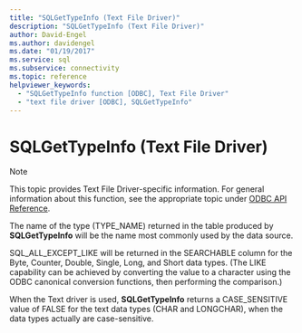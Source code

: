 ```yaml
---
title: "SQLGetTypeInfo (Text File Driver)"
description: "SQLGetTypeInfo (Text File Driver)"
author: David-Engel
ms.author: davidengel
ms.date: "01/19/2017"
ms.service: sql
ms.subservice: connectivity
ms.topic: reference
helpviewer_keywords:
  - "SQLGetTypeInfo function [ODBC], Text File Driver"
  - "text file driver [ODBC], SQLGetTypeInfo"
---
```

# SQLGetTypeInfo (Text File Driver)
> [!NOTE]  
>  This topic provides Text File Driver-specific information. For general information about this function, see the appropriate topic under [ODBC API Reference](../../odbc/reference/syntax/odbc-api-reference.md).  
  
 The name of the type (TYPE_NAME) returned in the table produced by **SQLGetTypeInfo** will be the name most commonly used by the data source.  
  
 SQL_ALL_EXCEPT_LIKE will be returned in the SEARCHABLE column for the Byte, Counter, Double, Single, Long, and Short data types. (The LIKE capability can be achieved by converting the value to a character using the ODBC canonical conversion functions, then performing the comparison.)  
  
 When the Text driver is used, **SQLGetTypeInfo** returns a CASE_SENSITIVE value of FALSE for the text data types (CHAR and LONGCHAR), when the data types actually are case-sensitive.
